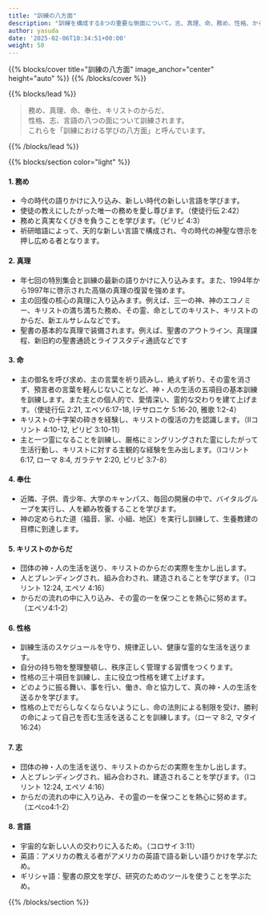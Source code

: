 ```yaml
---
title: "訓練の八方面"
description: "訓練を構成する8つの重要な側面について。志、真理、命、務め、性格、からだ、ビジョン、奉仕の各側面の重要性と相互関係を説明します。"
author: yasuda
date: '2025-02-06T10:34:51+00:00'
weight: 50
---
```


{{% blocks/cover title="訓練の八方面" image_anchor="center" height="auto" %}}
{{% /blocks/cover %}}

{{% blocks/lead %}}
>
> 務め、真理、命、奉仕、キリストのからだ、  
> 性格、志、言語の八つの面について訓練されます。  
> これらを「訓練における学びの八方面」と呼んでいます。
>
{{% /blocks/lead %}}

{{% blocks/section color="light" %}}
<div class="row">
  <div class="col-md-6 col-lg-4 mb-4">
    <div class="card h-100" id="1-務め">
      <div class="card-body">
        <h4 class="card-title">1. 務め</h4>
        <ul>
          <li>今の時代の語りかけに入り込み、新しい時代の新しい言語を学びます。</li>
          <li>使徒の教えにしたがった唯一の務めを愛し尊びます。（使徒行伝 2:42）</li>
          <li>務めと真実なくびきを負うことを学びます。（ピリピ 4:3）</li>
          <li>祈研暗語によって、天的な新しい言語で構成され、今の時代の神聖な啓示を押し広める者となります。</li>
        </ul>
      </div>
    </div>
  </div>
  <div class="col-md-6 col-lg-4 mb-4">
    <div class="card h-100" id="2-真理">
      <div class="card-body">
        <h4 class="card-title">2. 真理</h4>
        <ul>
          <li>年七回の特別集会と訓練の最新の語りかけに入り込みます。また、1994年から1997年に啓示された高嶺の真理の復習を強めます。</li>
          <li>主の回復の核心の真理に入り込みます。例えば、三一の神、神のエコノミー、キリストの満ち満ちた務め、その霊、命としてのキリスト、キリストのからだ、新エルサレムなどです。</li>
          <li>聖書の基本的な真理で装備されます。例えば、聖書のアウトライン、真理課程、新旧約の聖書通読とライフスタディ通読などです</li>
        </ul>
      </div>
    </div>
  </div>
  <div class="col-md-6 col-lg-4 mb-4">
    <div class="card h-100" id="3-命">
      <div class="card-body">
        <h4 class="card-title">3. 命</h4>
        <ul>
          <li>主の御名を呼び求め、主の言葉を祈り読みし、絶えず祈り、その霊を消さず、預言者の言葉を軽んじないことなど、神・人の生活の五項目の基本訓練を訓練します。また主との個人的で、愛情深い、霊的な交わりを建て上げます。（使徒行伝 2:21, エペソ6:17-18, Ⅰテサロニケ 5:16-20, 雅歌 1:2-4）</li>
          <li>キリストの十字架の砕きを経験し、キリストの復活の力を認識します。（Ⅱコリント 4:10-12, ピリピ 3:10-11）</li>
          <li>主と一つ霊になることを訓練し、厳格にミングリングされた霊にしたがって生活行動し、キリストに対する主観的な経験を生み出します。（Ⅰコリント 6:17, ローマ 8:4, ガラテヤ 2:20, ピリピ 3:7-8）</li>
        </ul>
      </div>
    </div>
  </div>
  <div class="col-md-6 col-lg-4 mb-4">
    <div class="card h-100" id="4-奉仕">
      <div class="card-body">
        <h4 class="card-title">4. 奉仕</h4>
        <ul>
          <li>近隣、子供、青少年、大学のキャンパス、毎回の開展の中で、バイタルグループを実行し、人を顧み牧養することを学びます。</li>
          <li>神の定められた道（福音、家、小組、地区）を実行し訓練して、生養教建の目標に到達します。</li>
        </ul>
      </div>
    </div>
  </div>
  <div class="col-md-6 col-lg-4 mb-4">
    <div class="card h-100" id="5-キリストのからだ">
      <div class="card-body">
        <h4 class="card-title">5. キリストのからだ</h4>
        <ul>
          <li>団体の神・人の生活を送り、キリストのからだの実際を生かし出します。</li>
          <li>人とブレンディングされ、組み合わされ、建造されることを学びます。（Ⅰコリント 12:24, エペソ 4:16）</li>
          <li>からだの流れの中に入り込み、その霊の一を保つことを熱心に努めます。（エペソ4:1-2）</li>
        </ul>
      </div>
    </div>
  </div>
  <div class="col-md-6 col-lg-4 mb-4">
    <div class="card h-100" id="6-性格">
      <div class="card-body">
        <h4 class="card-title">6. 性格</h4>
        <ul>
          <li>訓練生活のスケジュールを守り、規律正しい、健康な霊的な生活を送ります。</li>
          <li>自分の持ち物を整理整頓し、秩序正しく管理する習慣をつくります。</li>
          <li>性格の三十項目を訓練し、主に役立つ性格を建て上げます。</li>
          <li>どのように振る舞い、事を行い、働き、命と協力して、真の神・人の生活を送るかを学びます。</li>
          <li>性格の上でだらしなくならないようにし、命の法則による制限を受け、勝利の命によって自己を否む生活を送ることを訓練します。（ローマ 8:2, マタイ 16:24）</li>
        </ul>
      </div>
    </div>
  </div>
  <div class="col-md-6 col-lg-4 mb-4">
    <div class="card h-100" id="7-志">
      <div class="card-body">
        <h4 class="card-title">7. 志</h4>
        <ul>
          <li>団体の神・人の生活を送り、キリストのからだの実際を生かし出します。</li>
          <li>人とブレンディングされ、組み合わされ、建造されることを学びます。（Ⅰコリント 12:24, エペソ 4:16）</li>
          <li>からだの流れの中に入り込み、その霊の一を保つことを熱心に努めます。（エペсо4:1-2）</li>
        </ul>
      </div>
    </div>
  </div>
  <div class="col-md-6 col-lg-4 mb-4">
    <div class="card h-100" id="8-言語">
      <div class="card-body">
        <h4 class="card-title">8. 言語</h4>
        <ul>
          <li>宇宙的な新しい人の交わりに入るため。（コロサイ 3:11）</li>
          <li>英語：アメリカの教える者がアメリカの英語で語る新しい語りかけを学ぶため。</li>
          <li>ギリシャ語：聖書の原文を学び、研究のためのツールを使うことを学ぶため。</li>
        </ul>
      </div>
    </div>
  </div>
</div>
{{% /blocks/section %}}